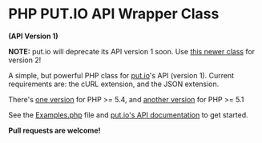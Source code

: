 PHP PUT.IO API Wrapper Class
============================
**(API Version 1)**

**NOTE:** put.io will deprecate its API version 1 soon. Use [this newer class](https://github.com/nicoSWD/put.io-api-v2) for version 2!

A simple, but powerful PHP class for [put.io](https://put.io/)'s API (version 1).
Current requirements are: the cURL extension, and the JSON extension.

There's [one version](/nicoSWD/put.io-API/blob/master/PutIO.php) for PHP >= 5.4, and
[another version](/nicoSWD/put.io-API/blob/master/PutIO-php5.1.php) for PHP >= 5.1

See the [Examples.php](/nicoSWD/put.io-API/blob/master/Examples.php) file and
[put.io's API documentation](https://put.io/service/api/server) to get started.

**Pull requests are welcome!**